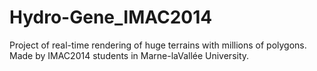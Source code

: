 Hydro-Gene_IMAC2014
===================

Project of real-time rendering of huge terrains with millions of polygons. Made by IMAC2014 students in Marne-laVallée University.